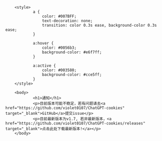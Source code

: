         <style>
                a {
                    color: #007BFF;
                    text-decoration: none;
                    transition: color 0.3s ease, background-color 0.3s ease;
                }
                
                a:hover {
                    color: #0056b3;
                    background-color: #e6f7ff;
                }
                
                a:active {
                    color: #003580;
                    background-color: #cce5ff;
                }
        </style>

        <body>
                <h1>通知</h1>
                <p>目前版本可能不稳定，若有问题请去<a href="https://github.com/violet0107/ChatGPT-cookies" target="_blank">GitHub</a>提交issue</p>
                <p>目前最新版本为v1.7, 若非最新版本，<a href="https://github.com/violet0107/ChatGPT-cookies/releases" target="_blank">点击此处下载最新版本!</a></p>
        </body>
